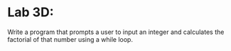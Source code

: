 # Lab 3D:

Write a program that prompts a user to input an integer and calculates the factorial of that number using a while loop.